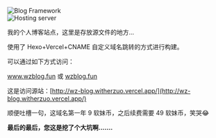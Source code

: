 ![Blog Framework](https://img.shields.io/badge/BLOG%20FRAMEWORK-Hexo-blue?style=for-the-badge&logo=hexo&logoColor=white)  
![Hosting server](https://img.shields.io/badge/HOSTING-vercel-%23222?style=for-the-badge&logo=vercel&logoColor=white)  

我的个人博客站点，这里是存放源文件的地方...  

使用了 Hexo+Vercel+CNAME 自定义域名跳转的方式进行构建。  

可以通过如下方式访问：  

www.wzblog.fun  或  [wzblog.fun](wzblog.fun)  

这是访问源站：[http://wz-blog.witherzuo.vercel.app/](http://wz-blog.witherzuo.vercel.app/)

顺便吐槽一句，这域名第一年 9 软妹币，之后续费需要 49 软妹币，笑哭😂  

**最后的最后，您这是挖了个大坑啊.......**
